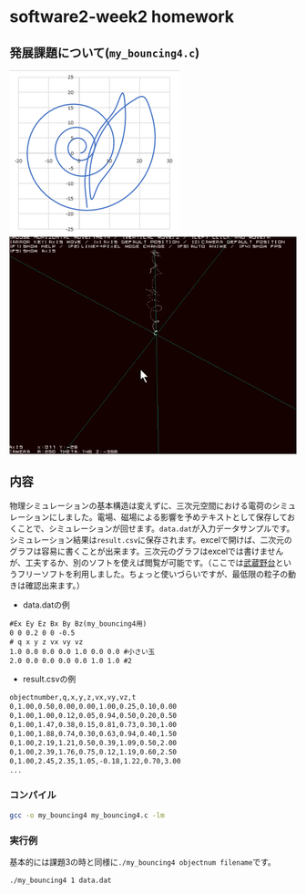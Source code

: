 # software2-week2 homework
## 発展課題について(`my_bouncing4.c`)
![image1](./resultsample.png)
![image2](./graphplot.gif)

## 内容
物理シミュレーションの基本構造は変えずに、三次元空間における電荷のシミュレーションにしました。電場、磁場による影響を予めテキストとして保存しておくことで、シミュレーションが回せます。`data.dat`が入力データサンプルです。シミュレーション結果は`result.csv`に保存されます。excelで開けば、二次元のグラフは容易に書くことが出来ます。三次元のグラフはexcelでは書けませんが、工夫するか、別のソフトを使えば閲覧が可能です。（ここでは[武蔵野台](https://www.vector.co.jp/soft/win95/business/se411074.html)というフリーソフトを利用しました。ちょっと使いづらいですが、最低限の粒子の動きは確認出来ます。）
- data.datの例
```
#Ex Ey Ez Bx By Bz(my_bouncing4用)
0 0 0.2 0 0 -0.5
# q x y z vx vy vz
1.0 0.0 0.0 0.0 1.0 0.0 0.0 #小さい玉
2.0 0.0 0.0 0.0 0.0 1.0 1.0 #2
```
- result.csvの例
```csv
objectnumber,q,x,y,z,vx,vy,vz,t
0,1.00,0.50,0.00,0.00,1.00,0.25,0.10,0.00
0,1.00,1.00,0.12,0.05,0.94,0.50,0.20,0.50
0,1.00,1.47,0.38,0.15,0.81,0.73,0.30,1.00
0,1.00,1.88,0.74,0.30,0.63,0.94,0.40,1.50
0,1.00,2.19,1.21,0.50,0.39,1.09,0.50,2.00
0,1.00,2.39,1.76,0.75,0.12,1.19,0.60,2.50
0,1.00,2.45,2.35,1.05,-0.18,1.22,0.70,3.00
...
```
### コンパイル
```bash
gcc -o my_bouncing4 my_bouncing4.c -lm
```
### 実行例
基本的には課題3の時と同様に`./my_bouncing4 objectnum filename`です。
```bash
./my_bouncing4 1 data.dat
```
